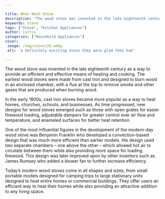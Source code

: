 ```yaml
---

title: When Wood Stove
description: "The wood stove was invented in the late eighteenth century as a way to provide an efficient and effective means of heating and coo...get the full scoop"
keywords: stove
tags: ["Stove", "Kitchen Appliances"]
author: Curtis
categories: ["Household Appliances"]
cover: 
 image: /img/stove/26.webp
 alt: 'a definitely exciting stove they were glad they had'

---
```


The wood stove was invented in the late eighteenth century as a way to provide an efficient and effective means of heating and cooking. The earliest wood stoves were made from cast iron and designed to burn wood in an enclosed chamber, with a flue at the top to remove smoke and other gases that are produced when burning wood.

In the early 1800s, cast iron stoves became more popular as a way to heat homes, churches, schools, and businesses. As time progressed, new designs for wood stoves emerged such as those with open grates for easier firewood loading, adjustable dampers for greater control over air flow and temperature, and enameled surfaces for better heat retention. 

One of the most influential figures in the development of the modern-day wood stove was Benjamin Franklin who developed a convection-based design that was much more efficient than earlier models. His design used two separate chambers – one above the other – which allowed hot air to circulate between them while also providing more space for loading firewood. This design was later improved upon by other inventors such as James Rumsey who added a blower fan to further increase efficiency. 

Today’s modern wood stoves come in all shapes and sizes, from small portable models designed for camping trips to large stationary units designed to heat entire homes or commercial buildings. They offer users an efficient way to heat their homes while also providing an attractive addition to any living space.
